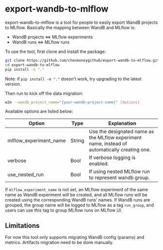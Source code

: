 # export-wandb-to-mlflow

export-wandb-to-mlflow is a tool for people to easily export WandB projects to MLflow.
Basically the mapping between WandB and MLflow is:

- WandB projects <=> MLflow experiments
- WandB runs <=> MLflow runs

To use the tool, first clone and install the package:

```bash
git clone https://github.com/chenmoneygithub/export-wandb-to-mlflow.git
cd export-wandb-to-mlflow
pip install -e "."
```
Note: if `pip install -e "."` doesn't work, try upgrading to the latest version.

Then run to kick off the data migration:

```bash
w2m --wandb_project_name="{your-wandb-project-name}" [Options]
```

Available options are listed below:

| Option                 | Type   | Explanation                                                                                   |
| ---------------------- | ------ | --------------------------------------------------------------------------------------------- |
| mlflow_experiment_name | String | Use the designated name as the MLflow experiment name, instead of automatically creating one. |
| verbose                | Bool   | If verbose logging is enabled.                                                                |
| use_nested_run         | Bool   | If using nested MLflow run to represent wandb group.                                          |

If `mlflow_experiment_name` is not set, an MLflow experiment of the same name as WandB experiment will be created, and all MLflow
runs will be created using the corresponding WandB runs' names. If WandB runs are grouped, the group name will be logged to MLflow
as a tag `run_group`, and users can use this tag to group MLflow runs on MLflow UI.

## Limitations

For now this tool only supports migrating WandB config (params) and metrics. Artifacts migration need to be done manually.
